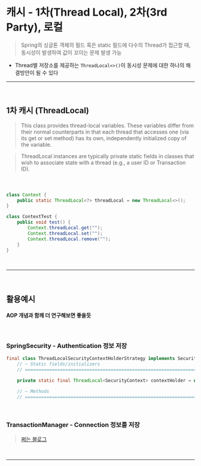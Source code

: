 # 캐시 - 1차(Thread Local), 2차(3rd Party), 로컬
> Spring의 싱글톤 객체의 필드 혹은 static 필드에 다수의 Thread가 접근할 때, 동시성이 발생하여 값이 꼬이는 문제 발생 가능
* Thread별 저장소를 제공하는 `ThreadLocal<>()`이 동시성 문제에 대한 하나의 해결방안이 될 수 있다

<hr>
<br>

## 1차 캐시 (ThreadLocal)
> This class provides thread-local variables. These variables differ from their normal counterparts in that each thread that accesses one (via its get or set method) has its own, independently initialized copy of the variable. 

> ThreadLocal instances are typically private static fields in classes that wish to associate state with a thread (e.g., a user ID or Transaction ID).


<br>

### 
```java
class Context {
    public static ThreadLocal<?> threadLocal = new ThreadLocal<>();
}

class ContextTest {
    public void test() {
        Context.threadLocal.get("");
        Context.threadLocal.set("");
        Context.threadLocal.remove("");
    }
}
```

<br>
<hr>
<br>

## 활용예시
#### AOP 개념과 함께 더 연구해보면 좋을듯

<br>

### SpringSecurity - Authentication 정보 저장
```java
final class ThreadLocalSecurityContextHolderStrategy implements SecurityContextHolderStrategy {
	// ~ Static fields/initializers
	// =====================================================================================

	private static final ThreadLocal<SecurityContext> contextHolder = new ThreadLocal<SecurityContext>();

	// ~ Methods
	// ========================================================================================================
```


<br>

### TransactionManager - Connection 정보를 저장
> [쩌는 블로그](https://narusas.github.io/2019/07/17/Spring-Transaction-Note.html#transaction_manager_%EC%9D%B4%ED%95%B4%ED%95%98%EA%B8%B0)


<br>
<hr>
<br>
